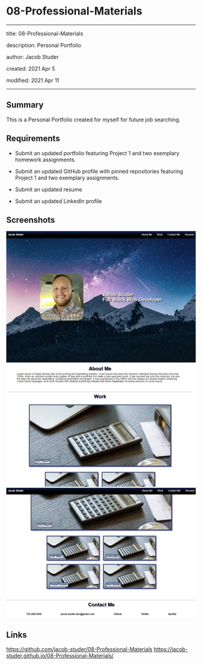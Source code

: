 # 08-Professional-Materials
---

title: 08-Professional-Materials

description: Personal Portfolio

author: Jacob Studer

created:  2021 Apr 5

modified: 2021 Apr 11

---

## Summary
This is a Personal Portfolio created for myself for future job searching.


## Requirements

* Submit an updated portfolio featuring Project 1 and two exemplary homework assignments.

* Submit an updated GitHub profile with pinned repositories featuring Project 1 and two exemplary assignments.

* Submit an updated resume

* Submit an updated LinkedIn profile

## Screenshots
![screenshot-1](https://raw.githubusercontent.com/jacob-studer/02-Advanced-CSS-Portfolio/main/assets/images/Screenshot-1.PNG)
![screenshot-2](https://raw.githubusercontent.com/jacob-studer/02-Advanced-CSS-Portfolio/main/assets/images/Screenshot-2.PNG)
![screenshot-3](https://raw.githubusercontent.com/jacob-studer/02-Advanced-CSS-Portfolio/main/assets/images/Screenshot-3.PNG)

## Links
https://github.com/jacob-studer/08-Professional-Materials
https://jacob-studer.github.io/08-Professional-Materials/